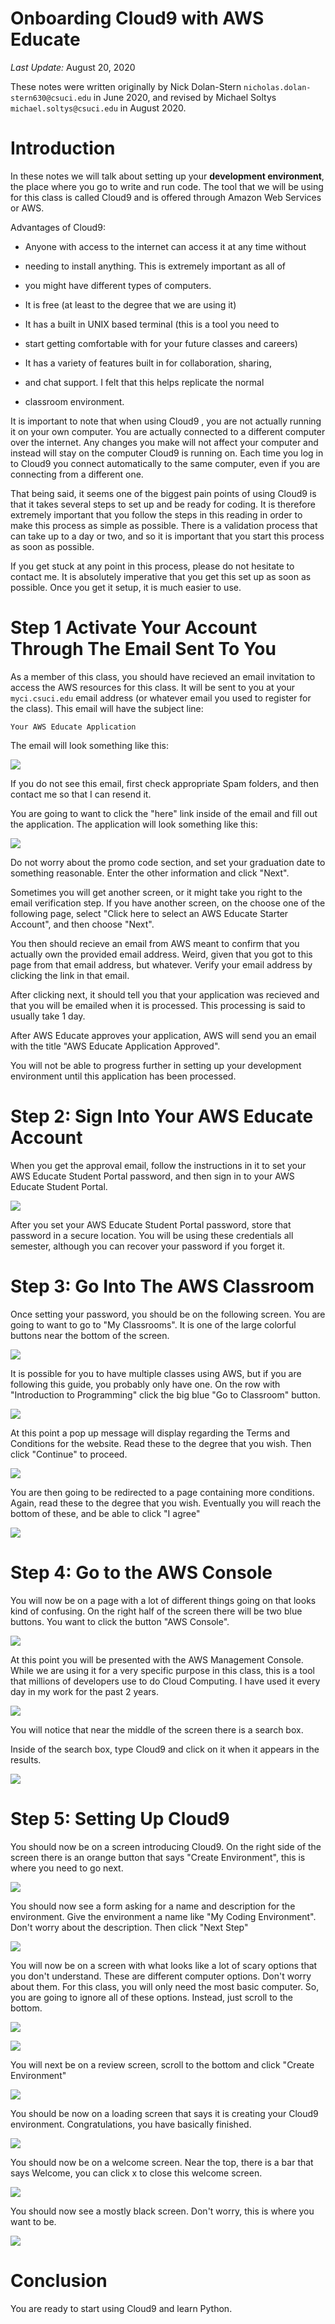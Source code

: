 # Onboarding Cloud9 with AWS Educate

*Last Update:* August 20, 2020

These notes were written originally by Nick Dolan-Stern
`nicholas.dolan-stern630@csuci.edu` in June 2020, and revised by
Michael Soltys `michael.soltys@csuci.edu` in August 2020.

# Introduction

In these notes we will talk about setting up your **development
environment**, the place where you go to write and run code. The tool
that we will be using for this class is called Cloud9 and is offered
through Amazon Web Services or AWS.

Advantages of Cloud9:

* Anyone with access to the internet can access it at any time without
* needing to install anything. This is extremely important as all of
* you might have different types of computers.

* It is free (at least to the degree that we are using it)

* It has a built in UNIX based terminal (this is a tool you need to
* start getting comfortable with for your future classes and careers)

* It has a variety of features built in for collaboration, sharing,
* and chat support. I felt that this helps replicate the normal
* classroom environment.

It is important to note that when using Cloud9 , you are not actually
running it on your own computer. You are actually connected to a
different computer over the internet. Any changes you make will not
affect your computer and instead will stay on the computer Cloud9 is
running on. Each time you log in to Cloud9 you connect automatically
to the same computer, even if you are connecting from a different one.

That being said, it seems one of the biggest pain points of using
Cloud9 is that it takes several steps to set up and be ready for
coding. It is therefore extremely important that you follow the steps
in this reading in order to make this process as simple as possible.
There is a validation process that can take up to a day or two, and so
it is important that you start this process as soon as possible.

If you get stuck at any point in this process, please do not hesitate
to contact me. It is absolutely imperative that you get this set up as
soon as possible. Once you get it setup, it is much easier to use.

# Step 1 Activate Your Account Through The Email Sent To You

As a member of this class, you should have recieved an email
invitation to access the AWS resources for this class. It will be sent
to you at your `myci.csuci.edu` email address (or whatever email you
used to register for the class). This email will have the
subject line:

```
Your AWS Educate Application
```

The email will look something like this:

![](./SetUpCloud9/SetUp1.png)

If you do not see this email, first check appropriate Spam folders,
and then contact me so that I can resend it.

You are going to want to click the "here" link inside of the email and
fill out the application. The application will look something like
this:

![](./SetUpCloud9/SetUp2.png)

Do not worry about the promo code section, and set your graduation
date to something reasonable. Enter the other information and click
"Next".

Sometimes you will get another screen, or it might take you right to
the email verification step. If you have another screen, on the choose
one of the following page, select "Click here to select an AWS Educate
Starter Account", and then choose "Next".

You then should recieve an email from AWS meant to confirm that you
actually own the provided email address. Weird, given that you got to
this page from that email address, but whatever. Verify your email
address by clicking the link in that email.

After clicking next, it should tell you that your application was
recieved and that you will be emailed when it is processed. This
processing is said to usually take 1 day.

After AWS Educate approves your application, AWS will send you an
email with the title "AWS Educate Application Approved". 

You will not be able to progress further in setting up your
development environment until this application has been processed. 

# Step 2: Sign Into Your AWS Educate Account

When you get the approval email, follow the instructions in it to set
your AWS Educate Student Portal password, and then sign in to your AWS
Educate Student Portal. 

![](./SetUpCloud9/SetUp3.png)

After you set your AWS Educate Student Portal password, store that
password in a secure location. You will be using these credentials all
semester, although you can recover your password if you forget it.

# Step 3: Go Into The AWS Classroom

Once setting your password, you should be on the following screen. You
are going to want to go to "My Classrooms". It is one of the large
colorful buttons near the bottom of the screen.

![](./SetUpCloud9/SetUp4.png)

It is possible for you to have multiple classes using AWS, but if you
are following this guide, you probably only have one. On the row with
"Introduction to Programming" click the big blue "Go to Classroom"
button.

![](./SetUpCloud9/SetUp5.png)

At this point a pop up message will display regarding the Terms and
Conditions for the website. Read these to the degree that you wish.
Then click "Continue" to proceed.

![](./SetUpCloud9/SetUp6.png)

You are then going to be redirected to a page containing more
conditions. Again, read these to the degree that you wish. Eventually
you will reach the bottom of these, and be able to click "I agree"

![](./SetUpCloud9/SetUp7.png)

# Step 4: Go to the AWS Console

You will now be on a page with a lot of different things going on that
looks kind of confusing. On the right half of the screen there will be
two blue buttons. You want to click the button "AWS Console".

![](./SetUpCloud9/SetUp8.png)

At this point you will be presented with the AWS Management Console.
While we are using it for a very specific purpose in this class, this
is a tool that millions of developers use to do Cloud Computing. I
have used it every day in my work for the past 2 years.

![](./SetUpCloud9/SetUp9.png)

You will notice that near the middle of the screen there is a search
box.

Inside of the search box, type Cloud9 and click on it when it appears
in the results.

![](./SetUpCloud9/SetUp10.png)

# Step 5: Setting Up Cloud9

You should now be on a screen introducing Cloud9. On the right side of
the screen there is an orange button that says "Create Environment",
this is where you need to go next.

![](./SetUpCloud9/SetUp11.png)

You should now see a form asking for a name and description for the
environment. Give the environment a name like "My Coding Environment".
Don't worry about the description. Then click "Next Step"

![](./SetUpCloud9/SetUp12.png)

You will now be on a screen with what looks like a lot of scary
options that you don't understand. These are different computer
options. Don't worry about them. For this class, you will only need
the most basic computer. So, you are going to ignore all of these
options. Instead, just scroll to the bottom.

![](./SetUpCloud9/SetUp13.png)

![](./SetUpCloud9/SetUp14.png)

You will next be on a review screen, scroll to the bottom and click
"Create Environment"

![](./SetUpCloud9/SetUp15.png)

You should be now on a loading screen that says it is creating your
Cloud9 environment. Congratulations, you have basically finished.

![](./SetUpCloud9/SetUp16.png)

You should now be on a welcome screen. Near the top, there is a bar
that says Welcome, you can click x to close this welcome screen.

![](./SetUpCloud9/SetUp17.png)


You should now see a mostly black screen. Don't worry, this is where
you want to be.

![](./SetUpCloud9/SetUp18.png)

# Conclusion

You are ready to start using Cloud9 and learn Python.
